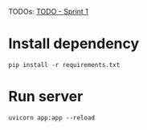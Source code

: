 TODOs:
[TODO - Sprint 1](docs/todos/todo_1.md)

# Install dependency

```commandline
pip install -r requirements.txt
```

# Run server 
```commandline
uvicorn app:app --reload
```